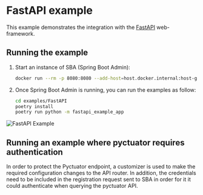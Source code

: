 # FastAPI example
This example demonstrates the integration with the [FastAPI](https://fastapi.tiangolo.com/) web-framework.

## Running the example
1. Start an instance of SBA (Spring Boot Admin):
    ```sh
    docker run --rm -p 8080:8080 --add-host=host.docker.internal:host-gateway michayaak/spring-boot-admin:2.2.3-1
    ```
2. Once Spring Boot Admin is running, you can run the examples as follow:
    ```sh
    cd examples/FastAPI
    poetry install
    poetry run python -m fastapi_example_app
    ``` 

![FastAPI Example](../images/FastAPI.png)

## Running an example where pyctuator requires authentication
In order to protect the Pyctuator endpoint, a customizer is used to make the required configuration changes to the API router. 
In addition, the credentials need to be included in the registration request sent to SBA in order for it it could authenticate when querying the pyctuator API.